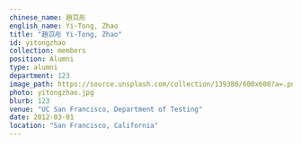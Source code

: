 ```yaml
---
chinese_name: 趙苡彤
english_name: Yi-Tong, Zhao
title: "趙苡彤 Yi-Tong, Zhao"
id: yitongzhao
collection: members
position: Alumni
type: alumni
department: 123
image_path: https://source.unsplash.com/collection/139386/600x600?a=.png
photo: yitongzhao.jpg
blurb: 123
venue: "UC San Francisco, Department of Testing"
date: 2012-03-01
location: "San Francisco, California"
---
```

